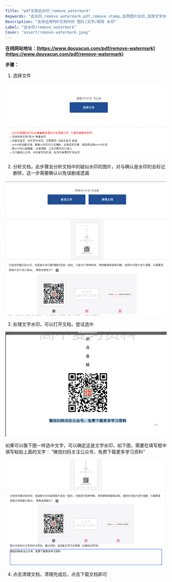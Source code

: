 ```yaml
---
Title: "pdf文档去水印_remove_watermark"
Keywords: "去水印,remove watermark,pdf,remove stamp,去除图片水印,去除文字水印,remove_"
Description: "支持去除PDF文档中的 图片/文字/矩阵 水印"
Label: "去水印/remove_watermark"
Cover: "assert/remove-watermark.jpeg"
---
```




**在线网站地址：[https://www.douyacun.com/pdf/remove-watermark](https://www.douyacun.com/pdf/remove-watermark)**

**步骤：**

1. 选择文件

![image-20210519200853413](assert/image-20210519200853413.png)

2. 分析文档，此步骤会分析文档中的疑似水印的图片，对与确认是水印的会标记删除，这一步需要确认以免误删或遗漏

![image-20210519201012631](assert/image-20210519201012631.png)

3. 处理文字水印，可以打开文档，尝试选中

![image-20210519201401006](assert/image-20210519201401006.png)

如果可以像下图一样选中文字，可以确定这是文字水印，如下图，需要在填写框中填写粘贴上面的文字： ”微信扫码关注公众号，免费下载更多学习资料“

![image-20210519201601685](assert/image-20210519201601685.png)

4. 点击清理文档，清理完成后，点击下载文档即可

